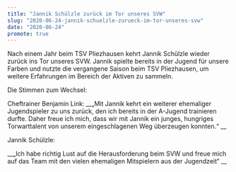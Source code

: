 ```yaml
---
title: "Jannik Schülzle zurück im Tor unseres SVW"
slug: "2020-06-24-jannik-schuelzle-zurueck-im-tor-unseres-svw"
date: "2020-06-24"
promote: true
---
```

Nach einem Jahr beim TSV Pliezhausen kehrt Jannik Schülzle wieder zurück ins Tor unseres SVW.  Jannik spielte bereits in der Jugend für unsere Farben und nutzte die vergangene Saison beim TSV Pliezhausen, um weitere Erfahrungen im Bereich der Aktiven zu sammeln.


Die Stimmen zum Wechsel:


Cheftrainer Benjamin Link:  __„Mit Jannik kehrt ein weiterer ehemaliger Jugendspieler zu uns zurück, den ich bereits in der A-Jugend trainieren durfte. Daher freue ich mich, dass wir mit Jannik ein junges, hungriges Torwarttalent von unserem eingeschlagenen Weg überzeugen konnten.“ __


Jannik Schülzle:


 __„Ich habe richtig Lust auf die Herausforderung beim SVW und freue mich auf das Team mit den vielen ehemaligen Mitspielern aus der Jugendzeit“ __
